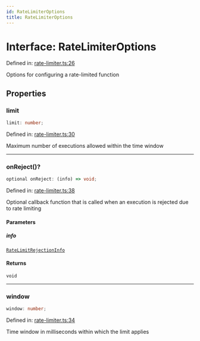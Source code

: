 ```yaml
---
id: RateLimiterOptions
title: RateLimiterOptions
---
```


<!-- DO NOT EDIT: this page is autogenerated from the type comments -->

# Interface: RateLimiterOptions

Defined in: [rate-limiter.ts:26](https://github.com/TanStack/bouncer/blob/main/packages/pacer/src/rate-limiter.ts#L26)

Options for configuring a rate-limited function

## Properties

### limit

```ts
limit: number;
```

Defined in: [rate-limiter.ts:30](https://github.com/TanStack/bouncer/blob/main/packages/pacer/src/rate-limiter.ts#L30)

Maximum number of executions allowed within the time window

***

### onReject()?

```ts
optional onReject: (info) => void;
```

Defined in: [rate-limiter.ts:38](https://github.com/TanStack/bouncer/blob/main/packages/pacer/src/rate-limiter.ts#L38)

Optional callback function that is called when an execution is rejected due to rate limiting

#### Parameters

##### info

[`RateLimitRejectionInfo`](ratelimitrejectioninfo.md)

#### Returns

`void`

***

### window

```ts
window: number;
```

Defined in: [rate-limiter.ts:34](https://github.com/TanStack/bouncer/blob/main/packages/pacer/src/rate-limiter.ts#L34)

Time window in milliseconds within which the limit applies
